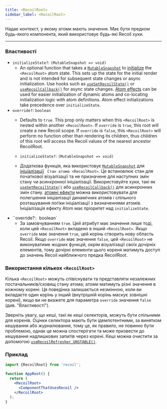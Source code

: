 ```yaml
---
title: <RecoilRoot>
sidebar_label: <RecoilRoot>
---
```


Надає контекст, у якому атоми мають значення. Має бути предком будь-якого компонента, який використовує будь-які Recoil хуки.

---

### Властивості
- `initializeState?`: `(MutableSnapshot => void)`
  - An optional function that takes a [`MutableSnapshot`](/docs/api-reference/core/Snapshot#transforming-snapshots) to [initialize](/docs/api-reference/core/Snapshot#state-initialization) the `<RecoilRoot>` atom state.  This sets up the state for the initial render and is not intended for subsequent state changes or async initialization.  Use hooks such as [`useSetRecoilState()`](/docs/api-reference/core/useSetRecoilState) or [`useRecoilCallback()`](/docs/api-reference/core/useRecoilCallback) for async state changes.  [Atom effects](/docs/guides/atom-effects) can be used for easier initialization of dynamic atoms and co-locating initialization logic with atom definitions.  Atom effect initializations take precedence over `initializeState`.
- `override?`: `boolean`
  - Defaults to `true`. This prop only matters when this `<RecoilRoot>` is nested within another `<RecoilRoot>`. If `override` is `true`, this root will create a new Recoil scope. If `override` is `false`, this `<RecoilRoot>` will perform no function other than rendering its children, thus children of this root will access the Recoil values of the nearest ancestor RecoilRoot.

  - `initializeState?`: `(MutableSnapshot => void)`
  - Додаткова функція, яка використовує [`MutableSnapshot`](/docs/api-reference/core/Snapshot#transforming-snapshots) для [ініціалізації](/docs/api-reference/core/Snapshot#state-initialization) ` Стан атома <RecoilRoot>`. Це встановлює стан для початкової візуалізації та не призначене для наступних змін стану чи асинхронної ініціалізації. Використовуйте хуки, такі як [`useSetRecoilState()`](/docs/api-reference/core/useSetRecoilState) або [`useRecoilCallback()`](/docs/api-reference/core/useRecoilCallback) для асинхронних змін стану. [атомні ефекти](/docs/guides/atom-effects) можна використовувати для полегшення ініціалізації динамічних атомів і спільного розташування логіки ініціалізації з визначеннями атомів. Ініціалізація ефекту Atom має пріоритет над `initializeState`.
- ``override?`: `boolean`
  - За замовчуванням `true`. Цей атрибут має значення лише тоді, коли цей `<RecoilRoot>` вкладено в інший `<RecoilRoot>`. Якщо `override` має значення `true`, цей корінь створить нову область Recoil. Якщо `override` має значення `false`, цей `<RecoilRoot>` не виконуватиме жодних функцій, окрім візуалізації своїх дочірніх елементів, тому дочірні елементи цього кореня матимуть доступ до значень Recoil найближчого предка RecoilRoot.

### Використання кількох `<RecoilRoot>`

Кілька `<RecoilRoot>` можуть співіснувати та представляти незалежних постачальників/сховищ стану атома; атоми матимуть різні значення в кожному корені. Ця поведінка залишається незмінною, коли ви вкладаєте один корінь у інший (внутрішній корінь маскує зовнішні корені), якщо ви не вкажете для параметра `override` значення `false` (див. "Властивості").

Зверніть увагу, що кеші, такі як кеші селекторів, можуть бути спільними для коренів. Оцінки селектора мають бути ідемпотентними, за винятком кешування або журналювання, тому це, як правило, не повинно бути проблемою, однак це можна спостерігати та може призвести до кешування надлишкових запитів через корені. Кеші можна очистити за допомогою [`useRecoilRefresher_UNSTABLE()`](/docs/api-reference/core/useRecoilRefresher).

### Приклад

```jsx
import {RecoilRoot} from 'recoil';

function AppRoot() {
  return (
    <RecoilRoot>
      <ComponentThatUsesRecoil />
    </RecoilRoot>
  );
}
```
